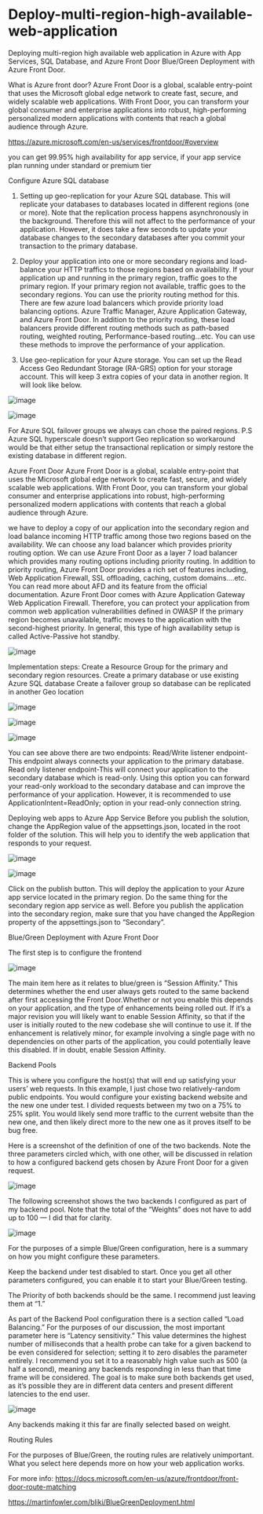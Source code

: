 # Deploy-multi-region-high-available-web-application
Deploying multi-region high available web application in Azure with App Services, SQL Database, and Azure Front Door 
Blue/Green Deployment with Azure Front Door.

What is Azure front door?
Azure Front Door is a global, scalable entry-point that uses the Microsoft global edge network to create fast, secure, and widely scalable web applications. With Front Door, you can transform your global consumer and enterprise applications into robust, high-performing personalized modern applications with contents that reach a global audience through Azure.

https://azure.microsoft.com/en-us/services/frontdoor/#overview


you can get 99.95% high availability for app service, if your app service plan running under standard or premium tier

Configure Azure SQL database
	
1. Setting up geo-replication for your Azure SQL database. This will replicate your databases to databases located in different regions (one or more). Note that the replication process happens asynchronously in the background. Therefore this will not affect to the performance of your application. However, it does take a few seconds to update your database changes to the secondary databases after you commit your transaction to the primary database.
	
  2. Deploy your application into one or more secondary regions and load-balance your HTTP traffics to those regions based on availability. If your application up and running in the primary region, traffic goes to the primary region. If your primary region not available, traffic goes to the secondary regions. You can use the priority routing method for this. There are few azure load balancers which provide priority load balancing options. Azure Traffic Manager, Azure Application Gateway, and Azure Front Door. In addition to the priority routing, these load balancers provide different routing methods such as path-based routing, weighted routing, Performance-based routing…etc. You can use these methods to improve the performance of your application.
	
  3. Use geo-replication for your Azure storage. You can set up the Read Access Geo Redundant Storage (RA-GRS) option for your storage account. This will keep 3 extra copies of your data in another region. It will look like below. 
  
  ![image](https://user-images.githubusercontent.com/58148717/103944345-1be4f280-50f9-11eb-9701-6690fe1d174e.png)
  
 
  ![image](https://user-images.githubusercontent.com/58148717/105200913-e8956100-5b05-11eb-986b-318429eedf81.png)
  
  
  
For Azure SQL failover groups we always can chose the paired regions. 
P.S Azure SQL hyperscale doesn’t support Geo replication so workaround would be that either setup the transactional replication or simply restore the existing database in different region.

Azure Front Door
Azure Front Door is a global, scalable entry-point that uses the Microsoft global edge network to create fast, secure, and widely scalable web applications. With Front Door, you can transform your global consumer and enterprise applications into robust, high-performing personalized modern applications with contents that reach a global audience through Azure.
	
we have to deploy a copy of our application into the secondary region and load balance incoming HTTP traffic among those two regions based on the availability. We can choose any load balancer which provides priority routing option. We can use Azure Front Door as a layer 7 load balancer which provides many routing options including priority routing. In addition to priority routing, Azure Front Door provides a rich set of features including, Web Application Firewall, SSL offloading, caching, custom domains….etc. You can read more about AFD and its feature from the official documentation. Azure Front Door comes with Azure Application Gateway Web Application Firewall. Therefore, you can protect your application from common web application vulnerabilities defined in OWASP
If the primary region becomes unavailable, traffic moves to the application with the second-highest priority. In general, this type of high availability setup is called Active-Passive hot standby.

![image](https://user-images.githubusercontent.com/58148717/103944537-6b2b2300-50f9-11eb-945e-53c52f903c90.png)

Implementation steps: 
Create a Resource Group for the primary and secondary region resources.
Create a primary database or use existing Azure SQL database
Create a failover group so database can be replicated in another Geo location

![image](https://user-images.githubusercontent.com/58148717/103944627-91e95980-50f9-11eb-9a91-85741762bf4f.png)

![image](https://user-images.githubusercontent.com/58148717/103944653-9d3c8500-50f9-11eb-9263-4aaf1fa4b2d8.png)

![image](https://user-images.githubusercontent.com/58148717/103944700-b04f5500-50f9-11eb-933e-15cdfb124141.png)

You can see above there are two endpoints:
Read/Write listener endpoint- This endpoint always connects your application to the primary database.
Read only listener endpoint-This will connect your application to the secondary database which is read-only. Using this option you can forward your read-only workload to the secondary database and can improve the performance of your application. However, it is recommended to use ApplicationIntent=ReadOnly; option in your read-only connection string.

Deploying web apps to Azure App Service
Before you publish the solution, change the AppRegion value of the appsettings.json, located in the root folder of the solution. This will help you to identify the web application that responds to your request.

![image](https://user-images.githubusercontent.com/58148717/103944897-f1e00000-50f9-11eb-87b5-89c6dc4bf5ea.png)

![image](https://user-images.githubusercontent.com/58148717/103944926-fc9a9500-50f9-11eb-97d7-7cbdc8cdf014.png)

Click on the publish button. This will deploy the application to your Azure app service located in the primary region.
Do the same thing for the secondary region app service as well. Before you publish the application into the secondary region, make sure that you have changed the AppRegion property of the appsettings.json to “Secondary”.


Blue/Green Deployment with Azure Front Door

The first step is to configure the frontend

![image](https://user-images.githubusercontent.com/58148717/104476970-6ac1da80-5586-11eb-8d47-b6ca5282b7ce.png)

The main item here as it relates to blue/green is “Session Affinity.” This determines whether the end user always gets routed to the same backend after first accessing the Front Door.Whether or not you enable this depends on your application, and the type of enhancements being rolled out. If it’s a major revision you will likely want to enable Session Affinity, so that if the user is initially routed to the new codebase she will continue to use it. If the enhancement is relatively minor, for example involving a single page with no dependencies on other parts of the application, you could potentially leave this disabled. If in doubt, enable Session Affinity.

Backend Pools

This is where you configure the host(s) that will end up satisfying your users’ web requests.
In this example, I just chose two relatively-random public endpoints. You would configure your existing backend website and the new one under test. I divided requests between my two on a 75% to 25% split. You would likely send more traffic to the current website than the new one, and then likely direct more to the new one as it proves itself to be bug free.

Here is a screenshot of the definition of one of the two backends. Note the three parameters circled which, with one other, will be discussed in relation to how a configured backend gets chosen by Azure Front Door for a given request.

![image](https://user-images.githubusercontent.com/58148717/104477455-beccbf00-5586-11eb-822a-f02d041b0cb3.png)

The following screenshot shows the two backends I configured as part of my backend pool. 
Note that the total of the “Weights” does not have to add up to 100 — I did that for clarity.

![image](https://user-images.githubusercontent.com/58148717/104477720-12d7a380-5587-11eb-9ef4-003379edc9f3.png)

For the purposes of a simple Blue/Green configuration, here is a summary on how you might configure these parameters.

Keep the backend under test disabled to start. Once you get all other parameters configured, you can enable it to start your Blue/Green testing.

The Priority of both backends should be the same. I recommend just leaving them at “1.”

As part of the Backend Pool configuration there is a section called “Load Balancing.” For the purposes of our discussion, the most important parameter here is “Latency sensitivity.” This value determines the highest number of milliseconds that a health probe can take for a given backend to be even considered for selection; setting it to zero disables the parameter entirely. I recommend you set it to a reasonably high value such as 500 (a half a second), meaning any backends responding in less than that time frame will be considered. The goal is to make sure both backends get used, as it’s possible they are in different data centers and present different latencies to the end user.

![image](https://user-images.githubusercontent.com/58148717/104478031-6b0ea580-5587-11eb-9e6e-196835be6385.png)

Any backends making it this far are finally selected based on weight.

Routing Rules

For the purposes of Blue/Green, the routing rules are relatively unimportant. What you select here depends more on how your web application works.

For more info: https://docs.microsoft.com/en-us/azure/frontdoor/front-door-route-matching

https://martinfowler.com/bliki/BlueGreenDeployment.html













 











  
  
  
